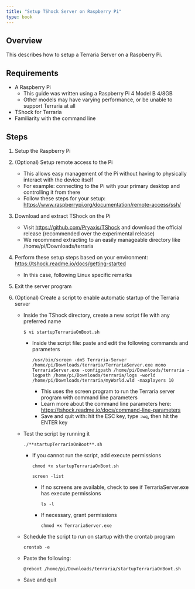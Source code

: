 ```yaml
---
title: "Setup TShock Server on Raspberry Pi"
type: book
---
```


## Overview

This describes how to setup a Terraria Server on a Raspberry Pi.

## Requirements

- A Raspberry Pi
  - This guide was written using a Raspberry Pi 4 Model B 4/8GB
  - Other models may have varying performance, or be unable to support Terraria at all
- TShock for Terraria
- Familiarity with the command line

## Steps

1. Setup the Raspberry Pi
2. (Optional) Setup remote access to the Pi
   - This allows easy management of the Pi without having to physically interact with the device itself
   - For example: connecting to the Pi with your primary desktop and controlling it from there
   - Follow these steps for your setup: https://www.raspberrypi.org/documentation/remote-access/ssh/
3. Download and extract TShock on the Pi
   - Visit https://github.com/Pryaxis/TShock and download the official release (recommended over the experimental release)
   - We recommend extracting to an easily manageable directory like /home/pi/Downloads/terraria
4. Perform these setup steps based on your environment: https://tshock.readme.io/docs/getting-started
   - In this case, following Linux specific remarks
5. Exit the server program
6. (Optional) Create a script to enable automatic startup of the Terraria server

   - Inside the TShock directory, create a new script file with any preferred name

     `$ vi startupTerrariaOnBoot.sh`

     - Inside the script file: paste and edit the following commands and parameters

       `/usr/bin/screen -dmS Terraria-Server /home/pi/Downloads/terraria/TerrariaServer.exe mono TerrariaServer.exe -configpath /home/pi/Downloads/terraria -logpath /home/pi/Downloads/terraria/logs -world /home/pi/Downloads/terraria/myWorld.wld -maxplayers 10`

       - This uses the screen program to run the Terraria server program with command line parameters
       - Learn more about the command line parameters here: https://tshock.readme.io/docs/command-line-parameters
       - Save and quit with: hit the ESC key, type `:wq`, then hit the ENTER key

   - Test the script by running it

     `./**startupTerrariaOnBoot**.sh`

     - If you cannot run the script, add execute permissions

       `chmod +x startupTerrariaOnBoot.sh`

       `screen -list`

       - If no screens are available, check to see if TerrariaServer.exe has execute permissions

         `ls -l`

       - If necessary, grant permissions

         `chmod +x TerrariaServer.exe`

   - Schedule the script to run on startup with the crontab program

     `crontab -e`

   - Paste the following:

     `@reboot /home/pi/Downloads/terraria/startupTerrariaOnBoot.sh`

   - Save and quit
